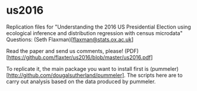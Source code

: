 # us2016
Replication files for "Understanding the 2016 US Presidential Election using ecological inference and distribution regression with census microdata" 
Questions: (Seth Flaxman)[flaxman@stats.ox.ac.uk]

Read the paper and send us comments, please! (PDF)[https://github.com/flaxter/us2016/blob/master/us2016.pdf]

To replicate it, the main package you want to install first is
(pummeler)[http://github.com/dougalsutherland/pummeler]. The scripts here are
to carry out analysis based on the data produced by pummeler.
